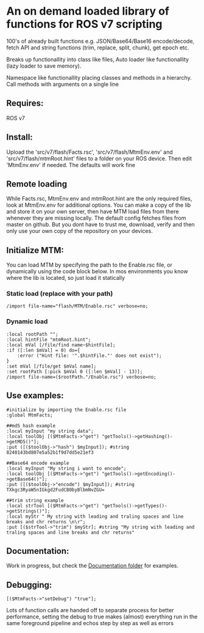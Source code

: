 # An on demand loaded library of functions for ROS v7 scripting

100's of already built functions e.g. JSON/Base64/Base16 encode/decode, fetch API and string functions (trim, replace, split, chunk), get epoch etc.

Breaks up functionallity into class like files, Auto loader like functionallity (lazy loader to save memory).

Namespace like functionallity placing classes and methods in a hierarchy. Call methods with arguments on a single line

## Requires:

ROS v7

## Install:

Upload the 'src/v7/flash/Facts.rsc', 'src/v7/flash/MtmEnv.env' and 'src/v7/flash/mtmRoot.hint' files to a folder on your ROS device. Then edit 'MtmEnv.env' if needed. The defaults will work fine

## Remote loading

While Facts.rsc, MtmEnv.env and mtmRoot.hint are the only required files, look at MtmEnv.env for additional options. You can make a copy of the lib and store it on your own server, then have MTM load files from there whenever they are missing locally. The default config fetches files from master on github. But you dont have to trust me, download, verify and then only use your own copy of the repository on your devices.


## Initialize MTM:

You can load MTM by specifying the path to the Enable.rsc file, or dynamically using the code block below.
In mos environments you know where the lib is located, so just load it statically

### Static load (replace with your path)

```
/import file-name="flash/MTM/Enable.rsc" verbose=no;

```

### Dynamic load

```
:local rootPath "";
:local hintFile "mtmRoot.hint";
:local mVal [/file/find name~$hintFile];
:if ([:len $mVal] = 0) do={
	:error ("Hint file: '".$hintFile."' does not exist");
}
:set mVal [/file/get $mVal name];
:set rootPath [:pick $mVal 0 ([:len $mVal] - 13)];
/import file-name=($rootPath."/Enable.rsc") verbose=no;

```


## Use examples:

```
#initialize by importing the Enable.rsc file 
:global MtmFacts;

##md5 hash example
:local myInput "my string data";
:local toolObj [($MtmFacts->"get") "getTools()->getHashing()->getMD5()"];
:put ([($toolObj->"hash") $myInput]); #string 8240143bd807e5a52b1f9d7dd5e21ef3

##Base64 encode example
:local myInput "My string i want to encode";
:local toolObj [($MtmFacts->"get") "getTools()->getEncoding()->getBase64()"];
:put ([($toolObj->"encode") $myInput]); #string TXkgc3RyaW5nIGkgd2FudCB0byBlbmNvZGU=

##trim string example
:local strTool [($MtmFacts->"get") "getTools()->getTypes()->getStrings()"];
:local myStr " My string with leading and traling spaces and line breaks and chr returns \n\r";
:put [($strTool->"trim") $myStr]; #string "My string with leading and traling spaces and line breaks and chr returns"
```

## Documentation:

Work in progress, but check the <a href="https://github.com/merlinthemagic/MTM-RouterOS-Scripting/tree/main/src/v7/Documentation">Documentation folder</a> for examples.

## Debugging:

```
[($MtmFacts->"setDebug") "true"];
```

Lots of function calls are handed off to separate process for better performance, setting the debug to true 
makes (almost) everything run in the same foreground pipeline and echos step by step as well as errors

